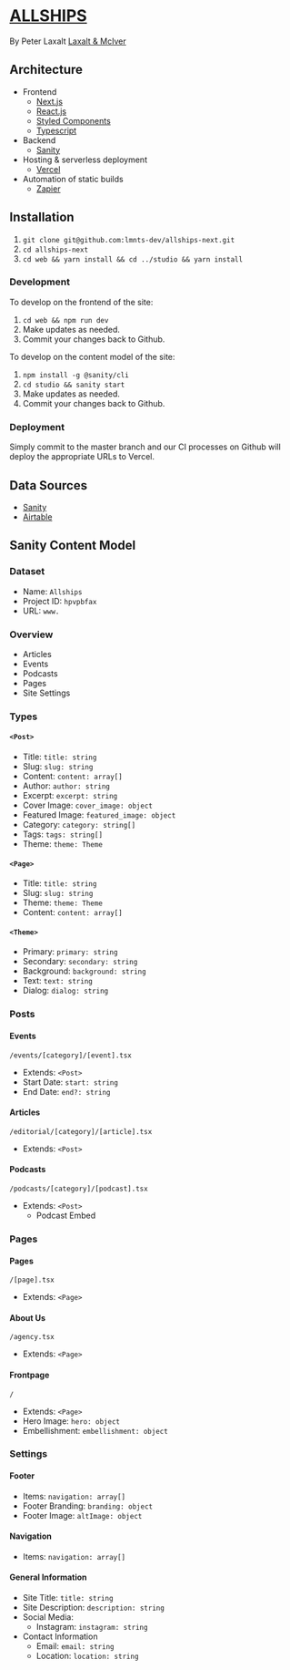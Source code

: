 # [ALLSHIPS](www.allships.co)

By Peter Laxalt
[Laxalt & McIver](www.laxaltandmciver.co)

## Architecture

- Frontend
  - [Next.js](https://nextjs.org/)
  - [React.js](https://reactjs.org/)
  - [Styled Components](https://styled-components.com/)
  - [Typescript](https://www.typescriptlang.org/)
- Backend
  - [Sanity](https://www.sanity.io/)
- Hosting & serverless deployment
  - [Vercel](https://vercel.com/laxaltandmciver/allships)
- Automation of static builds
  - [Zapier](https://zapier.com/app/dashboard)

## Installation

1. `git clone git@github.com:lmnts-dev/allships-next.git`
2. `cd allships-next`
3. `cd web && yarn install && cd ../studio && yarn install`

### Development

To develop on the frontend of the site:

1. `cd web && npm run dev`
2. Make updates as needed.
3. Commit your changes back to Github.

To develop on the content model of the site:

1. `npm install -g @sanity/cli`
2. `cd studio && sanity start`
3. Make updates as needed.
4. Commit your changes back to Github.

### Deployment

Simply commit to the master branch and our CI processes on Github will deploy the appropriate URLs to Vercel.

## Data Sources

- [Sanity](https://manage.sanity.io/projects/hpvpbfax/settings/api)
- [Airtable](https://airtable.com/tblYVYIn8Qvez885Q/viwWlwGYVN7C5kRGB)

## Sanity Content Model

### Dataset

- Name: `Allships`
- Project ID: `hpvpbfax`
- URL: `www.`

### Overview

- Articles
- Events 
- Podcasts
- Pages
- Site Settings

### Types

#### `<Post>`

- Title: `title: string`
- Slug: `slug: string`
- Content: `content: array[]`
- Author: `author: string`
- Excerpt: `excerpt: string`
- Cover Image: `cover_image: object`
- Featured Image: `featured_image: object`
- Category: `category: string[]`
- Tags: `tags: string[]`
- Theme: `theme: Theme`

#### `<Page>`

- Title: `title: string`
- Slug: `slug: string`
- Theme: `theme: Theme`
- Content: `content: array[]`

#### `<Theme>`

- Primary: `primary: string`
- Secondary: `secondary: string`
- Background: `background: string`
- Text: `text: string`
- Dialog: `dialog: string`

### Posts

#### Events

`/events/[category]/[event].tsx`

- Extends: `<Post>`
- Start Date: `start: string`
- End Date: `end?: string`

#### Articles

`/editorial/[category]/[article].tsx`

- Extends: `<Post>`

#### Podcasts

`/podcasts/[category]/[podcast].tsx`

- Extends: `<Post>`
  - Podcast Embed

### Pages

#### Pages

`/[page].tsx`

- Extends: `<Page>`

#### About Us

`/agency.tsx`

- Extends: `<Page>`

#### Frontpage

`/`

- Extends: `<Page>`
- Hero Image: `hero: object`
- Embellishment: `embellishment: object`

### Settings

#### Footer

- Items: `navigation: array[]`
- Footer Branding: `branding: object`
- Footer Image: `altImage: object`

#### Navigation

- Items: `navigation: array[]`

#### General Information

- Site Title: `title: string`
- Site Description: `description: string`
- Social Media:
  - Instagram: `instagram: string`
- Contact Information
  - Email: `email: string`
  - Location: `location: string`
